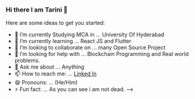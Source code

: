 ### Hi there I am Tarini 👋


Here are some ideas to get you started:

- 🔭 I’m currently Studying MCA in ... University Of Hyderabad
- 🌱 I’m currently learning ... React JS and Flutter
- 👯 I’m looking to collaborate on ... many Open Source Project
- 🤔 I’m looking for help with ... Blockchain Programming and Real world problems.
- 💬 Ask me about ... Anything
- 📫 How to reach me: ... [Linked In](https://www.linkedin.com/in/tarini-prasad-naik-8bb2361b4)
- 😄 Pronouns: ... (He/Him)
- ⚡ Fun fact: ... As you can see i am not dead.
-->
